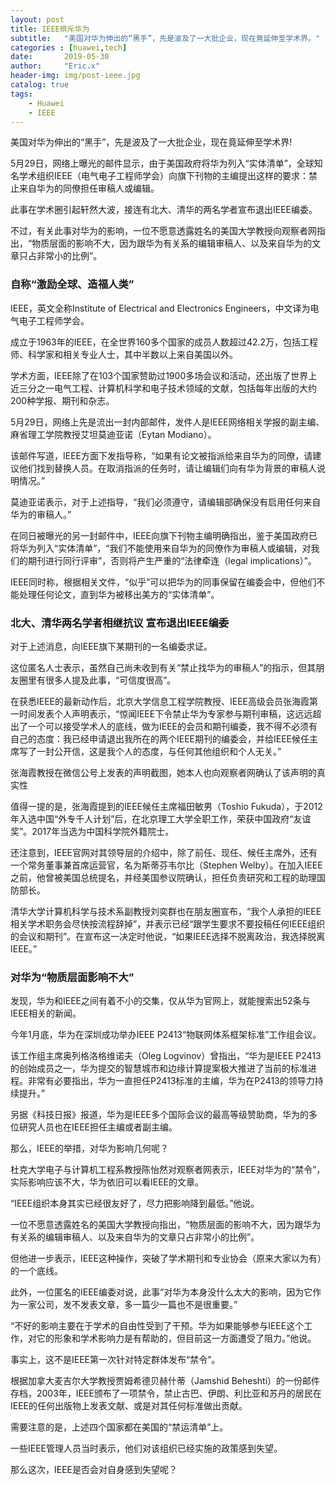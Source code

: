 ```yaml
---
layout: post
title: IEEE排斥华为
subtitle:   "美国对华为伸出的“黑手”，先是波及了一大批企业，现在竟延伸至学术界。"
categories : [huawei,tech]
date:       2019-05-30
author:     "Eric.x"
header-img: img/post-ieee.jpg
catalog: true
tags:
    - Huawei
    - IEEE
---
```


美国对华为伸出的“黑手”，先是波及了一大批企业，现在竟延伸至学术界!

5月29日，网络上曝光的邮件显示，由于美国政府将华为列入“实体清单”，全球知名学术组织IEEE（电气电子工程师学会）向旗下刊物的主编提出这样的要求：禁止来自华为的同僚担任审稿人或编辑。

此事在学术圈引起轩然大波，接连有北大、清华的两名学者宣布退出IEEE编委。

不过，有关此事对华为的影响，一位不愿意透露姓名的美国大学教授向观察者网指出，“物质层面的影响不大，因为跟华为有关系的编辑审稿人、以及来自华为的文章只占非常小的比例”。

### 自称“激励全球、造福人类”

IEEE，英文全称Institute of Electrical and Electronics Engineers，中文译为电气电子工程师学会。

成立于1963年的IEEE，在全世界160多个国家的成员人数超过42.2万，包括工程师、科学家和相关专业人士，其中半数以上来自美国以外。

学术方面，IEEE除了在103个国家赞助过1900多场会议和活动，还出版了世界上近三分之一电气工程、计算机科学和电子技术领域的文献，包括每年出版的大约200种学报、期刊和杂志。

5月29日，网络上先是流出一封内部邮件，发件人是IEEE网络相关学报的副主编、麻省理工学院教授艾坦莫迪亚诺（Eytan Modiano）。

该邮件写道，IEEE方面下发指导称，“如果有论文被指派给来自华为的同僚，请建议他们找到替换人员。在取消指派的任务时，请让编辑们向有华为背景的审稿人说明情况。”

莫迪亚诺表示，对于上述指导，“我们必须遵守，请编辑部确保没有启用任何来自华为的审稿人。”

在同日被曝光的另一封邮件中，IEEE向旗下刊物主编明确指出，鉴于美国政府已将华为列入“实体清单”，“我们不能使用来自华为的同僚作为审稿人或编辑，对我们的期刊进行同行评审”，否则将产生严重的“法律牵连（legal implications）”。

IEEE同时称，根据相关文件，“似乎”可以把华为的同事保留在编委会中，但他们不能处理任何论文，直到华为被移出美方的“实体清单”。

### 北大、清华两名学者相继抗议 宣布退出IEEE编委

对于上述消息，向IEEE旗下某期刊的一名编委求证。

这位匿名人士表示，虽然自己尚未收到有关“禁止找华为的审稿人”的指示，但其朋友圈里有很多人提及此事，“可信度很高”。

在获悉IEEE的最新动作后，北京大学信息工程学院教授、IEEE高级会员张海霞第一时间发表个人声明表示，“惊闻IEEE下令禁止华为专家参与期刊审稿，这远远超出了一个可以接受学术人的底线，做为IEEE的会员和期刊编委，我不得不必须有自己的态度：我已经申请退出我所在的两个IEEE期刊的编委会，并给IEEE候任主席写了一封公开信，这是我个人的态度，与任何其他组织和个人无关。”


张海霞教授在微信公号上发表的声明截图，她本人也向观察者网确认了该声明的真实性

值得一提的是，张海霞提到的IEEE候任主席福田敏男（Toshio Fukuda），于2012年入选中国“外专千人计划”后，在北京理工大学全职工作，荣获中国政府“友谊奖”。2017年当选为中国科学院外籍院士。

还注意到，IEEE官网对其领导层的介绍中，除了前任、现任、候任主席外，还有一个常务董事兼首席运营官，名为斯蒂芬韦尔比（Stephen Welby）。在加入IEEE之前，他曾被美国总统提名，并经美国参议院确认，担任负责研究和工程的助理国防部长。

清华大学计算机科学与技术系副教授刘奕群也在朋友圈宣布，“我个人承担的IEEE相关学术职务会尽快按流程辞掉”，并表示已经“跟学生要求不要投稿任何IEEE组织的会议和期刊”。在宣布这一决定时他说，“如果IEEE选择不脱离政治，我选择脱离IEEE。”

### 对华为“物质层面影响不大”

发现，华为和IEEE之间有着不小的交集，仅从华为官网上，就能搜索出52条与IEEE相关的新闻。

今年1月底，华为在深圳成功举办IEEE P2413“物联网体系框架标准”工作组会议。

该工作组主席奥列格洛格维诺夫（Oleg Logvinov）曾指出，“华为是IEEE P2413的创始成员之一，华为提交的智慧城市和边缘计算提案极大推进了当前的标准进程。非常有必要指出，华为一直担任P2413标准的主编，华为在P2413的领导力持续提升。”

另据《科技日报》报道，华为是IEEE多个国际会议的最高等级赞助商，华为的多位研究人员也在IEEE担任主编或者副主编。

那么，IEEE的举措，对华为影响几何呢？

杜克大学电子与计算机工程系教授陈怡然对观察者网表示，IEEE对华为的“禁令”，实际影响应该不大，华为依旧可以看IEEE的文章。

“IEEE组织本身其实已经很友好了，尽力把影响降到最低。”他说。

一位不愿意透露姓名的美国大学教授向指出，“物质层面的影响不大，因为跟华为有关系的编辑审稿人、以及来自华为的文章只占非常小的比例”。

但他进一步表示，IEEE这种操作，突破了学术期刊和专业协会（原来大家以为有）的一个底线。

此外，一位匿名的IEEE编委对说，此事“对华为本身没什么太大的影响，因为它作为一家公司，发不发表文章，多一篇少一篇也不是很重要。”

“不好的影响主要在于学术的自由性受到了干预。华为如果能够参与IEEE这个工作，对它的形象和学术影响力是有帮助的，但目前这一方面遭受了阻力。”他说。

事实上，这不是IEEE第一次针对特定群体发布“禁令”。

根据加拿大麦吉尔大学教授贾姆希德贝赫什蒂（Jamshid Beheshti）的一份邮件存档，2003年，IEEE颁布了一项禁令，禁止古巴、伊朗、利比亚和苏丹的居民在IEEE的任何出版物上发表文献、或是对其任何标准做出贡献。

需要注意的是，上述四个国家都在美国的“禁运清单”上。

一些IEEE管理人员当时表示，他们对该组织已经实施的政策感到失望。

那么这次，IEEE是否会对自身感到失望呢？


